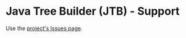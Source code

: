 # Java Tree Builder (JTB) - Support

Use the [project's Issues page](https://github.com/jtb-javacc/JTB/issues).
